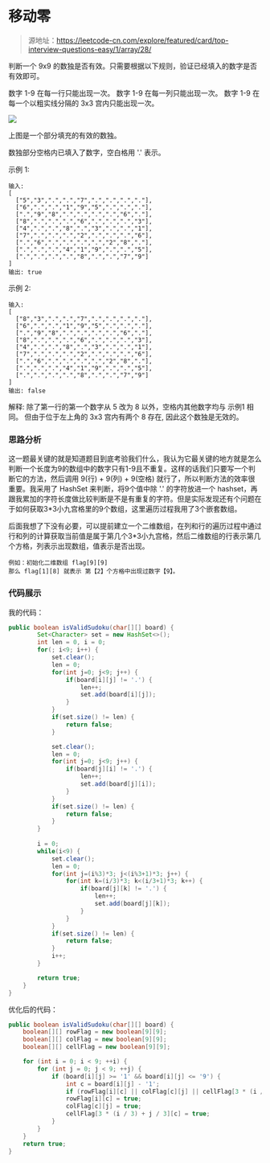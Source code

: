 # 移动零
> 源地址：https://leetcode-cn.com/explore/featured/card/top-interview-questions-easy/1/array/28/

判断一个 9x9 的数独是否有效。只需要根据以下规则，验证已经填入的数字是否有效即可。

数字 1-9 在每一行只能出现一次。
数字 1-9 在每一列只能出现一次。
数字 1-9 在每一个以粗实线分隔的 3x3 宫内只能出现一次。

![](https://upload.wikimedia.org/wikipedia/commons/thumb/f/ff/Sudoku-by-L2G-20050714.svg/250px-Sudoku-by-L2G-20050714.svg.png)

上图是一个部分填充的有效的数独。

数独部分空格内已填入了数字，空白格用 '.' 表示。

示例 1:
```
输入:
[
  ["5","3",".",".","7",".",".",".","."],
  ["6",".",".","1","9","5",".",".","."],
  [".","9","8",".",".",".",".","6","."],
  ["8",".",".",".","6",".",".",".","3"],
  ["4",".",".","8",".","3",".",".","1"],
  ["7",".",".",".","2",".",".",".","6"],
  [".","6",".",".",".",".","2","8","."],
  [".",".",".","4","1","9",".",".","5"],
  [".",".",".",".","8",".",".","7","9"]
]
输出: true
```
示例 2:
```
输入:
[
  ["8","3",".",".","7",".",".",".","."],
  ["6",".",".","1","9","5",".",".","."],
  [".","9","8",".",".",".",".","6","."],
  ["8",".",".",".","6",".",".",".","3"],
  ["4",".",".","8",".","3",".",".","1"],
  ["7",".",".",".","2",".",".",".","6"],
  [".","6",".",".",".",".","2","8","."],
  [".",".",".","4","1","9",".",".","5"],
  [".",".",".",".","8",".",".","7","9"]
]
输出: false
```
解释: 除了第一行的第一个数字从 5 改为 8 以外，空格内其他数字均与 示例1 相同。
     但由于位于左上角的 3x3 宫内有两个 8 存在, 因此这个数独是无效的。

### 思路分析
这一题最关键的就是知道题目到底考验我们什么，我认为它最关键的地方就是怎么判断一个长度为9的数组中的数字只有1-9且不重复。这样的话我们只要写一个判断它的方法，然后调用 9(行) + 9(列) + 9(空格) 就行了，所以判断方法的效率很重要。我采用了 HashSet 来判断，将9个值中除 '.' 的字符放进一个 hashset，再跟我累加的字符长度做比较判断是不是有重复的字符。但是实际发现还有个问题在于如何获取3*3小九宫格里的9个数组，这里遍历过程我用了3个嵌套数组。

后面我想了下没有必要，可以提前建立一个二维数组，在列和行的遍历过程中通过行和列的计算获取当前值是属于第几个3*3小九宫格，然后二维数组的行表示第几个方格，列表示出现数组，值表示是否出现。

```
例如：初始化二维数组 flag[9][9]
那么 flag[1][8] 就表示 第【2】个方格中出现过数字【9】。
```


### 代码展示
我的代码：
```java
public boolean isValidSudoku(char[][] board) {
        Set<Character> set = new HashSet<>();
        int len = 0, i = 0;
        for(; i<9; i++) {
            set.clear();
            len = 0;
            for(int j=0; j<9; j++) {
                if(board[i][j] != '.') {
                    len++;
                    set.add(board[i][j]);
                }
            }
            if(set.size() != len) {
                return false;
            }

            set.clear();
            len = 0;
            for(int j=0; j<9; j++) {
                if(board[j][i] != '.') {
                    len++;
                    set.add(board[j][i]);
                }
            }
            if(set.size() != len) {
                return false;
            }
        }
        
        i = 0;
        while(i<9) {
            set.clear();
            len = 0;
            for(int j=(i%3)*3; j<(i%3+1)*3; j++) {
                for(int k=(i/3)*3; k<(i/3+1)*3; k++) {
                    if(board[j][k] != '.') {
                        len++;
                        set.add(board[j][k]);
                    }
                }
            }
            if(set.size() != len) {
                return false;
            }
            i++;
        }

        return true;
    }
}
```
优化后的代码：
```java
public boolean isValidSudoku(char[][] board) {
    boolean[][] rowFlag = new boolean[9][9];
    boolean[][] colFlag = new boolean[9][9];
    boolean[][] cellFlag = new boolean[9][9];

    for (int i = 0; i < 9; ++i) {
        for (int j = 0; j < 9; ++j) {
            if (board[i][j] >= '1' && board[i][j] <= '9') {
                int c = board[i][j] - '1';
                if (rowFlag[i][c] || colFlag[c][j] || cellFlag[3 * (i / 3) + j / 3][c]) return false;
                rowFlag[i][c] = true;
                colFlag[c][j] = true;
                cellFlag[3 * (i / 3) + j / 3][c] = true;
            }
        }
    }
    return true;
}
```
